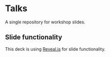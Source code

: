 # Talks
A single repository for workshop slides.

## Slide functionality

This deck is using [Reveal.js](https://github.com/hakimel/reveal.js) for slide functionality.

